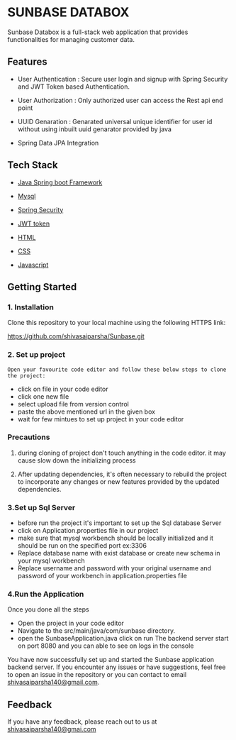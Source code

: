 
# SUNBASE DATABOX
 Sunbase Databox is a full-stack web application that provides functionalities for managing customer data.
 




## Features 

- User Authentication         :   Secure user login and          signup with Spring Security and JWT Token based Authentication.

- User Authorization : Only authorized user can access the Rest api end point
- UUID Genaration    : Genarated universal unique identifier  for user id without  using inbuilt uuid genarator provided by java

- Spring Data JPA Integration


## Tech Stack
   - [Java Spring boot Framework](https://spring.io/projects/spring-boot)

   - [Mysql](https://en.wikipedia.org/wiki/MySQL)
   - [Spring Security](https://spring.io/projects/spring-security)
   - [JWT token ](https://jwt.io/introduction) 
   - [HTML](https://developer.mozilla.org/en-US/docs/Web/HTML)
   - [CSS](https://developer.mozilla.org/en-US/docs/Web/CSS)
   - [Javascript](https://www.javascript.com/)
##  Getting Started
  ###  1. Installation

  Clone this repository to your local machine using the following HTTPS link:

  https://github.com/shivasaiparsha/Sunbase.git 

  


 ### 2. Set up project

    Open your favourite code editor and follow these below steps to clone the project:

- click on file in your code editor
- click one new file
- select upload file from version control
- paste the above mentioned url in the given box
- wait for few mintues to set up project in your code editor

### Precautions
   1. during cloning of project don't touch anything in the code editor. it may cause slow down the initializing process 

2.  After updating dependencies, it's often necessary to rebuild the project to incorporate any changes or new features provided by the updated dependencies.

### 3.Set up Sql Server
 - before run the project it's important to set up the Sql database Server
 - click on Application.properties file in our project 
  - make sure that mysql workbench should be locally initialized and it should be run on the specified port ex:3306
  - Replace database name with exist database or create new schema in your mysql workbench
  - Replace username and password with your original username and password of your workbench in application.properties file

  ### 4.Run the Application
  Once you done all the steps

  - Open the project in your code editor
  - Navigate to the src/main/java/com/sunbase directory.
  - open the SunbaseApplication.java click on run
  The backend server start on port 8080 and you can able to see on logs in the console 

  You have now successfully set up and started the Sunbase application backend server. If you encounter any issues or have suggestions, feel free to open an issue in the repository or you can contact to email shivasaiparsha140@gmail.com.

 


## Feedback

If you have any feedback, please reach out to us at shivasaiparsha140@gmai.com

